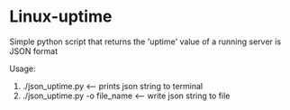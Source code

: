 # Linux-uptime
Simple python script that returns the 'uptime' value of a running server is JSON format

Usage:                                                                                                              
1) ./json_uptime.py <-- prints json string to terminal                                                              
2) ./json_uptime.py -o file_name <-- write json string to file
